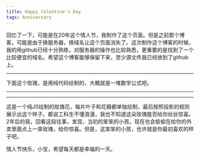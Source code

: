 ```yaml
---
title: Happy Valentine's Day
tags: Anniversary
---
```


回忆了一下，可能是在20年这个情人节，我制作了这个页面。但是之前那个博客，可能是由于换服务器，换域名让这个页面消失了。这次制作这个博客的时候，我的用github已经十分熟练，对服务器的操作也比较熟悉，更重要的是找到了一个比较便宜的域名。希望这个博客能够保留下来，至少源文件我已经放到了github上。

--------
下面这个玫瑰，是用纯代码绘制的，大概就是一堆数学公式吧。

--------
<div style="text-align: center"> 
    <canvas id="c"></canvas> 
</div>

<script type="text/javascript">
    var canvas = document.getElementsByTagName('canvas')[0];
    var context = canvas.getContext('2d'); 

    var a = context; 
    var b = document.body;
    var c = canvas;

    document.body.clientWidth; 
    var zBuffer = []; 
    var SIZE = 777;
    canvas.width = canvas.height = SIZE;
    var h = -350; 

    function surface(a, b, c) {  
        if (c > 60) {  
            return {   
                x : Math.sin(a * 7) * (13 + 5 / (.2 + Math.pow(b * 4, 4)))  - Math.sin(b) * 50,  
                y : b * SIZE + 50,   
                z : 625 + Math.cos(a * 7)   * (13 + 5 / (.2 + Math.pow(b * 4, 4))) + b * 400,  
                r : a * 1 - b / 2,  g : a  };  
            } 

        var A = a * 2 - 1;
        var B = b * 2 - 1; 

        if (A * A + B * B < 1) {
        if (c > 37) { 
            var j = c & 1;  
            var n = j ? 6 : 4;   
            var o = .5 / (a + .01) + Math.cos(b * 125) * 3 - a * 300;  
            var w = b * h;  
            return {   
                x : o * Math.cos(n) + w * Math.sin(n) + j * 610 - 390,  
                y : o * Math.sin(n) - w * Math.cos(n) + 550 - j * 350,  
                z : 1180 + Math.cos(B + A) * 99 - j * 300,  
                r : .4  - a  * .1   + Math.pow(1 - B * B, -h * 6)  * .15  - a  * b  * .4   + Math.cos(a + b)  / 5   + Math.pow(Math.cos((o * (a + 1) + (B > 0 ? w  : -w)) / 25), 30) * .1 * (1 - B * B),  g : o / 1e3 + .7 - o * w * 3e-6
            };  
        }

        if (c > 32) {  
            c = c * 1.16 - .15;  
            var o = a * 45 - 20;  
            var w = b * b * h;  
            var z = o * Math.sin(c) + w * Math.cos(c) + 620;  
            return {  
                x : o * Math.cos(c) - w * Math.sin(c),  
                y : 28 + Math.cos(B * .5) * 99 - b * b * b * 60 - z / 2  - h,  
                z : z,  
                r : (b * b * .3 + Math.pow((1 - (A * A)), 7) * .15 + .3)  * b,  
                g : b * .7  
            };  
        }

        var o = A * (2 - b) * (80 - c * 2);  
        var w = 99 - Math.cos(A) * 120 - Math.cos(b) * (-h - c * 4.9)  + Math.cos(Math.pow(1 - b, 7)) * 50 + c * 2;  
        var z = o * Math.sin(c) + w * Math.cos(c) + 700;  
        return {  
            x : o * Math.cos(c) - w * Math.sin(c),  
            y : B * 99 - Math.cos(Math.pow(b, 7)) * 50 - c / 3 - z  / 1.35 + 450,  z : z,  
            r : (1 - b / 1.2) * .9 + a * .1,  
            g : Math.pow((1 - b), 20) / 4 + .05  
        };  
        }  
    }   

    setInterval(function() {  
        for ( var i = 0; i < 10000; i++) {   
            var part = i % 46;   
            var c = part / .74;   
            var point = surface(Math.random(), Math.random(), c);  
            if (point) {  
                var z = point.z;  
                var x = parseInt(point.x * SIZE / z - h);  
                var y = parseInt(point.y * SIZE / z - h);  
                var zBufferIndex = y * SIZE + x;  
                if ((typeof zBuffer[zBufferIndex] === "undefined")  || (zBuffer[zBufferIndex] > z)) {  
                    zBuffer[zBufferIndex] = z;   
                    var r = -parseInt(point.r * h);  var g = -parseInt(point.g * h);  
                    var b = -parseInt(point.r * point.r * -80);   
                    context.fillStyle = "rgb(" + r + "," + g + "," + b  + ")";  
                    context.fillRect(x, y, 1, 1);  
                }  
            }  
        }  
    }, 0);  
</script>
--------

这是一个纯JS绘制的玫瑰花，每片叶子和花瓣都单独绘制，最后按照投影的规则展示出这个样子。都说工科生不懂浪漫，我也不知道这朵玫瑰能否给你丝丝惊喜。2年后的我，回看这段往事，发现，当初的笨笨的小孩，现在也会偷偷在给你的外卖里面点上一束玫瑰，给你惊喜。但是，这笨笨的小孩，也许就是你最初喜欢的样子吧。

情人节快乐，小宝，希望每天都是幸福的一天。

